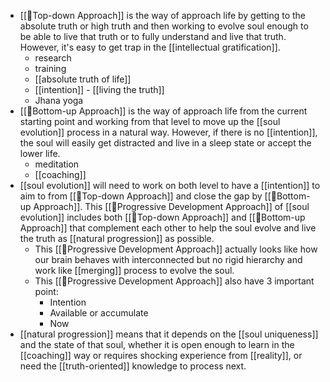 - [[🌲Top-down Approach]] is the way of approach life by getting to the absolute truth or high truth and then working to evolve soul enough to be able to live that truth or to fully understand and live that truth. However, it's easy to get trap in the [[intellectual gratification]].
    - research
    - training
    - [[absolute truth of life]] 
    - [[intention]] - [[living the truth]]
    - Jhana yoga
- [[🌲Bottom-up Approach]] is the way of approach life from the current starting point and working from that level to move up the [[soul evolution]] process in a natural way. However, if there is no [[intention]], the soul will easily get distracted and live in a sleep state or accept the lower life.
    - meditation
    - [[coaching]]
- [[soul evolution]] will need to work on both level to have a [[intention]] to aim to from [[🌲Top-down Approach]] and close the gap by [[🌲Bottom-up Approach]]. This [[🌱Progressive Development Approach]] of [[soul evolution]] includes both [[🌲Top-down Approach]] and [[🌲Bottom-up Approach]] that complement each other to help the soul evolve and live the truth as [[natural progression]] as possible.
    - This [[🌱Progressive Development Approach]] actually looks like how our brain behaves with interconnected but no rigid hierarchy and work like [[merging]] process to evolve the soul.
    - This [[🌱Progressive Development Approach]] also have 3 important point:
        - Intention
        - Available or accumulate
        - Now
- [[natural progression]] means that it depends on the [[soul uniqueness]] and the state of that soul, whether it is open enough to learn in the [[coaching]] way or requires shocking experience from [[reality]], or need the [[truth-oriented]] knowledge to process next.
